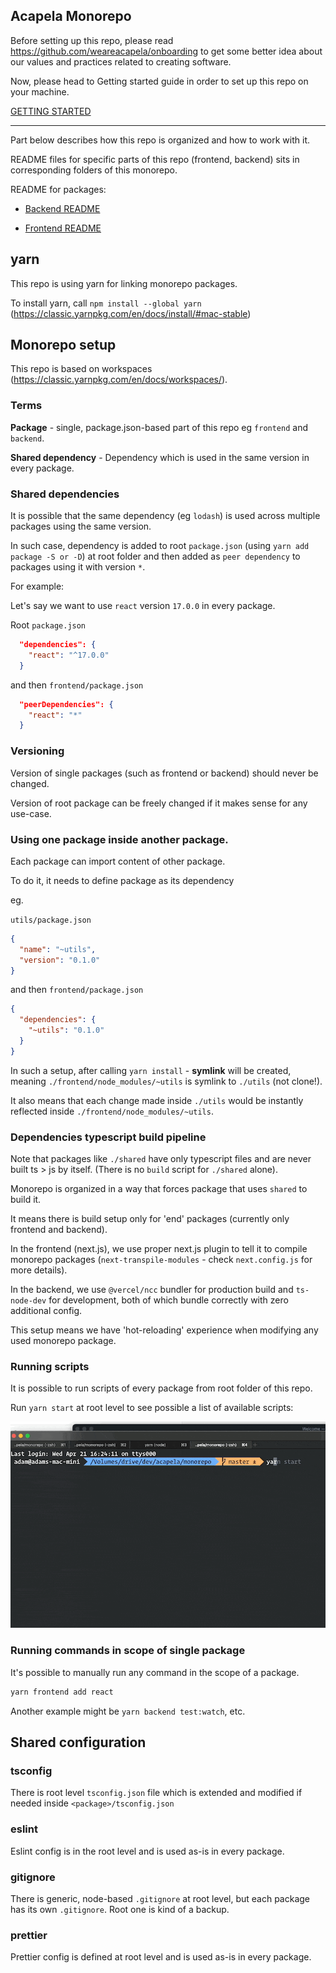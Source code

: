 ## Acapela Monorepo

Before setting up this repo, please read https://github.com/weareacapela/onboarding to get some better idea about our values and practices related to creating software.

Now, please head to Getting started guide in order to set up this repo on your machine.

[GETTING STARTED](./GETTING-STARTED.md)

---

Part below describes how this repo is organized and how to work with it.

README files for specific parts of this repo (frontend, backend) sits in corresponding folders of this monorepo.

README for packages:

- [Backend README](./backend/README.md)

- [Frontend README](./frontend/README.md)

## yarn

This repo is using yarn for linking monorepo packages.

To install yarn, call `npm install --global yarn` (https://classic.yarnpkg.com/en/docs/install/#mac-stable)

## Monorepo setup

This repo is based on workspaces (https://classic.yarnpkg.com/en/docs/workspaces/).

### Terms

**Package** - single, package.json-based part of this repo eg `frontend` and `backend`.

**Shared dependency** - Dependency which is used in the same version in every package.

### Shared dependencies

It is possible that the same dependency (eg `lodash`) is used across multiple packages using the same version.

In such case, dependency is added to root `package.json` (using `yarn add package -S or -D`) at root folder and then added as `peer dependency` to packages using it with version `*`.

For example:

Let's say we want to use `react` version `17.0.0` in every package.

Root `package.json`

```json
  "dependencies": {
    "react": "^17.0.0"
  }
```

and then `frontend/package.json`

```json
  "peerDependencies": {
    "react": "*"
  }
```

### Versioning

Version of single packages (such as frontend or backend) should never be changed.

Version of root package can be freely changed if it makes sense for any use-case.

### Using one package inside another package.

Each package can import content of other package.

To do it, it needs to define package as its dependency

eg.

`utils/package.json`

```json
{
  "name": "~utils",
  "version": "0.1.0"
}
```

and then `frontend/package.json`

```json
{
  "dependencies": {
    "~utils": "0.1.0"
  }
}
```

In such a setup, after calling `yarn install` - **symlink** will be created, meaning `./frontend/node_modules/~utils` is symlink to `./utils` (not clone!).

It also means that each change made inside `./utils` would be instantly reflected inside `./frontend/node_modules/~utils`.

### Dependencies typescript build pipeline

Note that packages like `./shared` have only typescript files and are never built ts > js by itself. (There is no `build` script for `./shared` alone).

Monorepo is organized in a way that forces package that uses `shared` to build it.

It means there is build setup only for 'end' packages (currently only frontend and backend).

In the frontend (next.js), we use proper next.js plugin to tell it to compile monorepo packages (`next-transpile-modules` - check `next.config.js` for more details).

In the backend, we use `@vercel/ncc` bundler for production build and `ts-node-dev` for development, both of which bundle correctly with zero additional config.

This setup means we have 'hot-reloading' experience when modifying any used monorepo package.

### Running scripts

It is possible to run scripts of every package from root folder of this repo.

Run `yarn start` at root level to see possible a list of available scripts:

![YARN START](./docs/yarn-start.gif)

### Running commands in scope of single package

It's possible to manually run any command in the scope of a package.

```bash
yarn frontend add react
```

Another example might be `yarn backend test:watch`, etc.

## Shared configuration

### tsconfig

There is root level `tsconfig.json` file which is extended and modified if needed inside `<package>/tsconfig.json`

### eslint

Eslint config is in the root level and is used as-is in every package.

### gitignore

There is generic, node-based `.gitignore` at root level, but each package has its own `.gitignore`. Root one is kind of a backup.

### prettier

Prettier config is defined at root level and is used as-is in every package.
